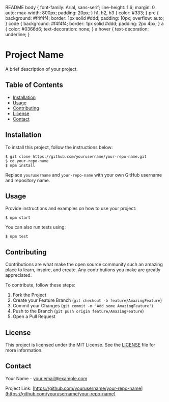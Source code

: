   README body { font-family: Arial, sans-serif; line-height: 1.6; margin: 0 auto; max-width: 800px; padding: 20px; } h1, h2, h3 { color: #333; } pre { background: #f4f4f4; border: 1px solid #ddd; padding: 10px; overflow: auto; } code { background: #f4f4f4; border: 1px solid #ddd; padding: 2px 4px; } a { color: #0366d6; text-decoration: none; } a:hover { text-decoration: underline; }

Project Name
============

A brief description of your project.

Table of Contents
-----------------

*   [Installation](#installation)
*   [Usage](#usage)
*   [Contributing](#contributing)
*   [License](#license)
*   [Contact](#contact)

Installation
------------

To install this project, follow the instructions below:

    $ git clone https://github.com/yourusername/your-repo-name.git
    $ cd your-repo-name
    $ npm install

Replace `yourusername` and `your-repo-name` with your own GitHub username and repository name.

Usage
-----

Provide instructions and examples on how to use your project:

    $ npm start

You can also run tests using:

    $ npm test

Contributing
------------

Contributions are what make the open source community such an amazing place to learn, inspire, and create. Any contributions you make are greatly appreciated.

To contribute, follow these steps:

1.  Fork the Project
2.  Create your Feature Branch (`git checkout -b feature/AmazingFeature`)
3.  Commit your Changes (`git commit -m 'Add some AmazingFeature'`)
4.  Push to the Branch (`git push origin feature/AmazingFeature`)
5.  Open a Pull Request

License
-------

This project is licensed under the MIT License. See the [LICENSE](LICENSE) file for more information.

Contact
-------

Your Name - [your.email@example.com](mailto:your.email@example.com)

Project Link: [https://github.com/yourusername/your-repo-name](https://github.com/yourusername/your-repo-name)